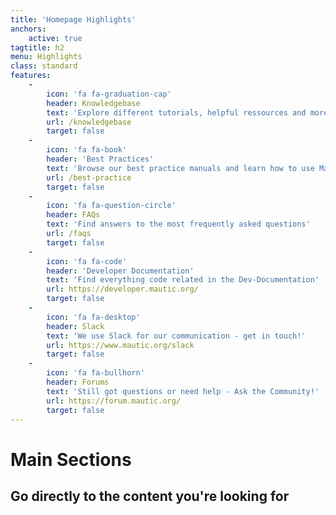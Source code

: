 ```yaml
---
title: 'Homepage Highlights'
anchors:
    active: true
tagtitle: h2
menu: Highlights
class: standard
features:    
    -
        icon: 'fa fa-graduation-cap'
        header: Knowledgebase
        text: 'Explore different tutorials, helpful ressources and more'
        url: /knowledgebase
        target: false
    -
        icon: 'fa fa-book'
        header: 'Best Practices'
        text: 'Browse our best practice manuals and learn how to use Mautic like the professionals'
        url: /best-practice
        target: false
    -
        icon: 'fa fa-question-circle'
        header: FAQs
        text: 'Find answers to the most frequently asked questions'
        url: /faqs
        target: false
    -
        icon: 'fa fa-code'
        header: 'Developer Documentation'
        text: 'Find everything code related in the Dev-Documentation'
        url: https://developer.mautic.org/
        target: false
    -
        icon: 'fa fa-desktop'
        header: Slack
        text: 'We use Slack for our communication - get in touch!'
        url: https://www.mautic.org/slack
        target: false
    -
        icon: 'fa fa-bullhorn'
        header: Forums
        text: 'Still got questions or need help - Ask the Community!'
        url: https://forum.mautic.org/
        target: false
---
```


# Main Sections
## **Go directly to the content you're looking for**
